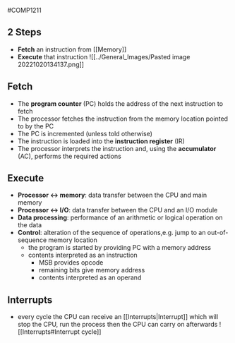 #COMP1211 
## 2 Steps
- **Fetch** an instruction from [[Memory]]
- **Execute** that instruction
![[../General_Images/Pasted image 20221020134137.png]]
## Fetch
- The **program counter** (PC) holds the address of the next instruction to fetch
- The processor fetches the instruction from the memory location pointed to by the PC
- The PC is incremented (unless told otherwise)
- The instruction is loaded into the **instruction register** (IR)
- The processor interprets the instruction and, using the **accumulator** (AC), performs the required actions
## Execute
- **Processor <-> memory**: data transfer between the CPU and main memory
- **Processor <-> I/O**: data transfer between the CPU and an I/O module
- **Data processing**: performance of an arithmetic or logical operation on the data
- **Control**: alteration of the sequence of operations,e.g. jump to an out-of-sequence memory location
	- the program is started by providing PC with a memory address
	- contents interpreted as an instruction
		- MSB provides opcode
		- remaining bits give memory address
		- contents interpreted as an operand
## Interrupts
- every cycle the CPU can receive an [[Interrupts|Interrupt]] which will stop the CPU, run the process then the CPU can carry on afterwards
![[Interrupts#Interrupt cycle]]

